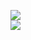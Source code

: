 [![](https://img.shields.io/badge/Made%20With-Github%20Spray-lightgrey.svg?style=for-the-badge&logo=github)](https://github.com/Annihil/github-spray#4488)  
[![](https://i.imgur.com/2DrTn0Z.gif)](https://github.com/Annihil/github-spray)